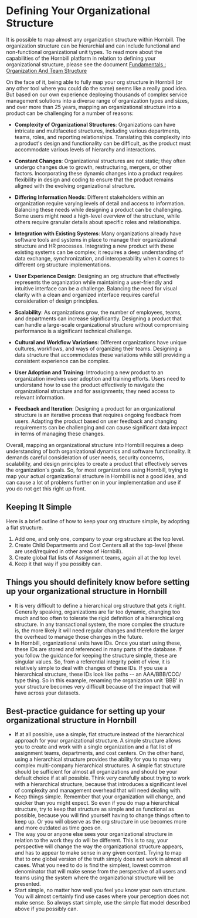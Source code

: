 # Defining Your Organizational Structure

It is possible to map almost any organization structure within Hornbill. The organization structure can be hierarchial and can include functional and non-functional organizational unit types.  To read more about the capabilities of the Hornbill platform in relation to defining your organizational structure, please see the document [Fundamentals : Organization And Team Structure](/esp-fundamentals/core-capabilities/organization-and-teams)

On the face of it, being able to fully map your org structure in Hornbill (or any other tool where you could do the same) seems like a really good idea. But based on our own experience deploying thousands of complex service management solutions into a diverse range of organization types and sizes, and over more than 25 years, mapping an organizational structure into a product can be challenging for a number of reasons:

- __Complexity of Organizational Structures__: Organizations can have intricate and multifaceted structures, including various departments, teams, roles, and reporting relationships. Translating this complexity into a product's design and functionality can be difficult, as the product must accommodate various levels of hierarchy and interactions.

- __Constant Changes__: Organizational structures are not static; they often undergo changes due to growth, restructuring, mergers, or other factors. Incorporating these dynamic changes into a product requires flexibility in design and coding to ensure that the product remains aligned with the evolving organizational structure.

- __Differing Information Needs__: Different stakeholders within an organization require varying levels of detail and access to information. Balancing these needs while designing a product can be challenging. Some users might need a high-level overview of the structure, while others require granular details about specific roles and relationships.

- __Integration with Existing Systems__: Many organizations already have software tools and systems in place to manage their organizational structure and HR processes. Integrating a new product with these existing systems can be complex; it requires a deep understanding of data exchange, synchronization, and interoperability when it comes to different org structure implementations.

- __User Experience Design__: Designing an org structure that effectively represents the organization while maintaining a user-friendly and intuitive interface can be a challenge. Balancing the need for visual clarity with a clean and organized interface requires careful consideration of design principles.

- __Scalability__: As organizations grow, the number of employees, teams, and departments can increase significantly. Designing a product that can handle a large-scale organizational structure without compromising performance is a significant technical challenge.

- __Cultural and Workflow Variations__: Different organizations have unique cultures, workflows, and ways of organizing their teams. Designing a data structure that accommodates these variations while still providing a consistent experience can be complex.

- __User Adoption and Training__: Introducing a new product to an organization involves user adoption and training efforts. Users need to understand how to use the product effectively to navigate the organizational structure and for assignments; they need access to relevant information.

- __Feedback and Iteration__: Designing a product for an organizational structure is an iterative process that requires ongoing feedback from users. Adapting the product based on user feedback and changing requirements can be challenging and can cause significant data impact in terms of managing these changes.

Overall, mapping an organizational structure into Hornbill requires a deep understanding of both organizational dynamics and software functionality. It demands careful consideration of user needs, security concerns, scalability, and design principles to create a product that effectively serves the organization's goals. So, for most organizations using Hornbill, trying to map your actual organizational structure in Hornbill is not a good idea, and can cause a lot of problems further on in your implementation and use if you do not get this right up front. 

## Keeping It Simple
Here is a brief outline of how to keep your org structure simple, by adopting a flat structure. 

1. Add one, and only one, company to your org structure at the top level. 
2. Create Child Departments and Cost Centers all at the top-level (these are used/required in other areas of Hornbill).
3. Create global flat lists of Assignment teams, again all at the top level. 
4. Keep it that way if you possibly can.


## Things you should definitely know before setting up your organizational structure in Hornbill
- It is very difficult to define a hierarchical org structure that gets it right. Generally speaking, organizations are far too dynamic, changing too much and too often to tolerate the rigid definition of a hierarchical org structure. In any transactional system, the more complex the structure is, the more likely it will need regular changes and therefore the larger the overhead to manage those changes in the future.
- In Hornbill, organizational units have IDs. Once you start using these, these IDs are stored and referenced in many parts of the database.  If you follow the guidance for keeping the structure simple, these are singular values. So, from a referential integrity point of view, it is relatively simple to deal with changes of these IDs. If you use a hierarchical structure, these IDs look like paths -- an AAA/BBB/CCC/ type thing. So in this example, renaming the organization unit 'BBB' in your structure becomes very difficult because of the impact that will have across your datasets. 

## Best-practice guidance for setting up your organizational structure in Hornbill
- If at all possible, use a simple, flat structure instead of the hierarchical approach for your organizational structure. A simple structure allows you to create and work with a single organization and a flat list of assignment teams, departments, and cost centers. On the other hand, using a hierarchical structure provides the ability for you to map very complex multi-company hierarchical structures.  A simple flat structure should be sufficient for almost all organizations and should be your default choice if at all possible. Think very carefully about trying to work with a hierarchical structure, because that introduces a significant level of complexity and management overhead that will need dealing with.
- Keep things simple. Remember that your organization will change, and quicker than you might expect. So even if you do map a hierarchical structure, try to keep that structure as simple and as functional as possible, because you will find yourself having to change things often to keep up. Or you will observe as the org structure in use becomes more and more outdated as time goes on. 
- The way you or anyone else sees your organizational structure in relation to the work they do will be different. This is to say, your perspective will change the way the organizational structure appears, and has to appear to make sense in any given context. Trying to map that to one global version of the truth simply does not work in almost all cases.  What you need to do is find the simplest, lowest common denominator that will make sense from the perspective of all users and teams using the system where the organizational structure will be presented. 
- Start simple, no matter how well you feel you know your own structure. You will almost certainly find use cases where your perception does not make sense. So always start simple, use the simple flat model described above if you possibly can.